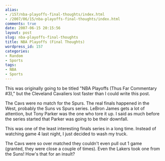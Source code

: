 ```yaml
---
alias:
- /157/nba-playoffs-final-thoughts/index.html
- /2007/06/15/nba-playoffs-final-thoughts/index.html
comments: true
date: 2007-06-15 20:15:56
layout: post
slug: nba-playoffs-final-thoughts
title: NBA Playoffs (Final Thoughts)
wordpress_id: 157
categories:
- Random
- Sports
tags:
- NBA
- Sports
---
```


This was originally going to be titled "NBA Playoffs (Thus Far Commentary #3)," but the Cleveland Cavaliers lost faster than I could write this post.

The Cavs were no match for the Spurs.  The real finals happened in the West, probably the Suns vs Spurs series.  LeBron James gets a lot of attention, but Tony Parker was the one who tore it up.  I said as much before the series started that Parker was going to be their downfall.

This was one of the least interesting finals series in a long time.  Instead of watching game 4 last night, I just decided to wash my truck.  

The Cavs were so over matched they couldn't even pull out 1 game (granted, they were close a couple of times).  Even the Lakers took one from the Suns!  How's that for an insult?
